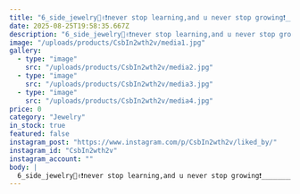 ```yaml
---
title: "6_side_jewelry💁✌️❗️never stop learning,and u never stop growing❗️________________________#engraver #engraving #handengravering #scroll #scrolling #scrollworking #حکاکی #انگلابادی #قلمزنی #مرصع کاری #سیاه قلم #آموزش قلمزنی #آموزش میکروستینگ118wSee translation"
date: 2025-08-25T19:58:35.667Z
description: "6_side_jewelry💁✌️❗️never stop learning,and u never stop growing❗️________________________#engraver #engraving #handengravering #scroll #scrolling #scrollworking #حکاکی #انگلابادی #قلمزنی #مرصع کاری #سیاه قلم #آموزش قلمزنی #آموزش میکروستینگ118wSee translation"
image: "/uploads/products/CsbIn2wth2v/media1.jpg"
gallery:
  - type: "image"
    src: "/uploads/products/CsbIn2wth2v/media2.jpg"
  - type: "image"
    src: "/uploads/products/CsbIn2wth2v/media3.jpg"
  - type: "image"
    src: "/uploads/products/CsbIn2wth2v/media4.jpg"
price: 0
category: "Jewelry"
in_stock: true
featured: false
instagram_post: "https://www.instagram.com/p/CsbIn2wth2v/liked_by/"
instagram_id: "CsbIn2wth2v"
instagram_account: ""
body: |
  6_side_jewelry💁✌️❗️never stop learning,and u never stop growing❗️________________________#engraver #engraving #handengravering #scroll #scrolling #scrollworking #حکاکی #انگلابادی #قلمزنی #مرصع کاری #سیاه قلم #آموزش قلمزنی #آموزش میکروستینگ118wSee translation
---
```

